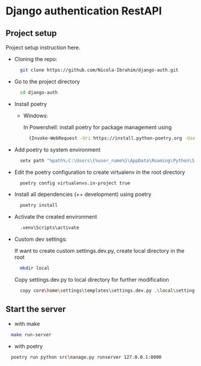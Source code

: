 # Django authentication RestAPI

## Project setup

Project setup instruction here.

- Cloning the repo:

  ```bash
    git clone https://github.com/Nicola-Ibrahim/django-auth.git
  ```

- Go to the project directory

  ```bash
    cd django-auth
  ```

- Install poetry

  - Windows:

    In Powershell: install poetry for package management using

    ```bash
      (Invoke-WebRequest -Uri https://install.python-poetry.org -UseBasicParsing).Content | py -
    ```

- Add poetry to system environment

  ```bash
    setx path "%path%;C:\Users\{%user_name%}\AppData\Roaming\Python\Scripts"
  ```

- Edit the poetry configuration to create virtualenv in the root directory

  ```bash
    poetry config virtualenvs.in-project true
  ```

- Install all dependencies (++ development) using poetry

  ```bash
    poetry install
  ```

- Activate the created environment

  ```bash
    .venv\Scripts\activate
  ```

- Custom dev settings:

  If want to create custom settings.dev.py, create local directory in the root

  ```bash
    mkdir local
  ```

  Copy settings.dev.py to local directory for further modification

  ```bash
    copy core\home\settings\templates\settings.dev.py .\local\settings.dev.py
  ```

## Start the server

- with make

```bash
  make run-server
```

- with poetry

```bash
  poetry run python src\manage.py runserver 127.0.0.1:8000
```
